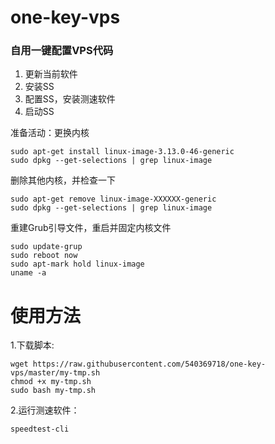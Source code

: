 # one-key-vps
### 自用一键配置VPS代码
1. 更新当前软件
2. 安装SS
3. 配置SS，安装测速软件
4. 启动SS

准备活动：更换内核
```shell
sudo apt-get install linux-image-3.13.0-46-generic
sudo dpkg --get-selections | grep linux-image
```
删除其他内核，并检查一下
```shell
sudo apt-get remove linux-image-XXXXXX-generic
sudo dpkg --get-selections | grep linux-image
```
重建Grub引导文件，重启并固定内核文件
```shell
sudo update-grup
sudo reboot now
sudo apt-mark hold linux-image
uname -a
```

使用方法
==========
1.下载脚本:
```shell
wget https://raw.githubusercontent.com/540369718/one-key-vps/master/my-tmp.sh
chmod +x my-tmp.sh
sudo bash my-tmp.sh
```

2.运行测速软件：
```shell
speedtest-cli
```

